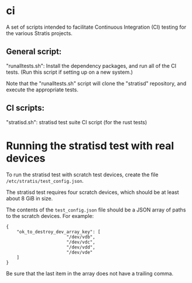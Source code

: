 # ci

A set of scripts intended to facilitate Continuous Integration (CI) testing for the various Stratis projects.

## General script:

"runalltests.sh": Install the dependency packages, and run all of the CI tests.  (Run this script if setting up on a new system.)

Note that the "runalltests.sh" script will clone the "stratisd" repository, and execute the appropriate tests.

## CI scripts:

"stratisd.sh": stratisd test suite CI script (for the rust tests)

# Running the stratisd test with real devices

To run the stratisd test with scratch test devices, create the file `/etc/stratis/test_config.json`.

The stratisd test requires four scratch devices, which should be at least about 8 GiB in size.

The contents of the `test_config.json` file should be a JSON array of paths to the scratch devices.  For example:

```
{
    "ok_to_destroy_dev_array_key": [
    				   "/dev/vdb",
    				   "/dev/vdc",
    				   "/dev/vdd",
    				   "/dev/vde"
    ]
}
```

Be sure that the last item in the array does not have a trailing comma.
